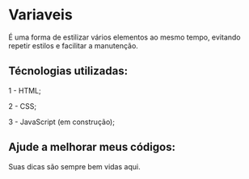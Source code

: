 # Variaveis

É uma forma de estilizar vários elementos ao mesmo tempo, evitando repetir estilos e facilitar a manutenção.

## Técnologias utilizadas:

1 - HTML;

2 - CSS;

3 - JavaScript (em construção);

## Ajude a melhorar meus códigos:

Suas dicas são sempre bem vidas aqui.